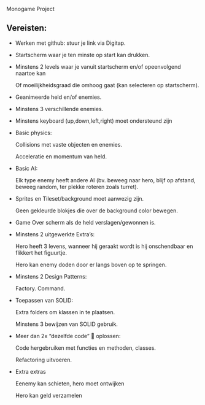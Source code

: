 
Monogame Project

## Vereisten:

- Werken met github: stuur je link via Digitap.

- Startscherm waar je ten minste op start kan drukken.

- Minstens 2 levels waar je vanuit startscherm en/of opeenvolgend naartoe kan

    Of moeilijkheidsgraad die omhoog gaat (kan selecteren op startscherm).

- Geanimeerde held en/of enemies.

- Minstens 3 verschillende enemies.

- Minstens keyboard (up,down,left,right) moet ondersteund zijn

- Basic physics:

   Collisions met vaste objecten en enemies.

   Acceleratie en momentum van held.

- Basic AI:

    Elk type enemy heeft andere AI (bv. beweeg naar hero, blijf op afstand, beweeg random, ter plekke roteren zoals turret).

- Sprites en Tileset/background moet aanwezig zijn.

   Geen gekleurde blokjes die over de background color bewegen.

- Game Over scherm als de held verslagen/gewonnen is.

- Minstens 2 uitgewerkte Extra’s:

  Hero heeft 3 levens, wanneer hij geraakt wordt is hij onschendbaar en flikkert het figuurtje.

  Hero kan enemy doden door er langs boven op te springen.

- Minstens 2 Design Patterns:
  
   Factory.
   Command.

- Toepassen van SOLID:

   Extra folders om klassen in te plaatsen.

   Minstens 3 bewijzen van SOLID gebruik.

- Meer dan 2x “dezelfde code”  oplossen:

    Code hergebruiken met functies en methoden, classes.
    
    Refactoring uitvoeren.

- Extra extras
 
   Eenemy kan schieten, hero moet ontwijken
       
   Hero kan geld verzamelen

